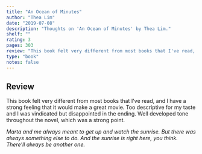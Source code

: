 ```yaml
---
title: "An Ocean of Minutes"
author: "Thea Lim"
date: "2019-07-08"
description: "Thoughts on 'An Ocean of Minutes' by Thea Lim."
shelf: ""
rating: 3
pages: 303
review: "This book felt very different from most books that I've read, and I have a strong feeling that it would make a great movie. Too descriptive for my taste and I was vindicated but disappointed in the ending. Well developed tone throughout the novel, which was a strong point.<br/><br/><i>Marta and me always meant to get up and watch the sunrise. But there was always something else to do. And the sunrise is right here, you think. There'll always be another one.</i>"
type: "book"
notes: false
---
```


## Review

This book felt very different from most books that I've read, and I have a strong feeling that it would make a great movie. Too descriptive for my taste and I was vindicated but disappointed in the ending. Well developed tone throughout the novel, which was a strong point.

_Marta and me always meant to get up and watch the sunrise. But there was always something else to do. And the sunrise is right here, you think. There'll always be another one._
